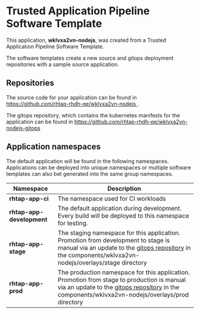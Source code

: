 # Trusted Application Pipeline Software Template

This application, **wklvxa2vn-nodejs**, was created from a Trusted Application Pipeline Software Template.

The software templates create a new source and gitops deployment repositories with a sample source application. 

## Repositories

The source code for your application can be found in [https://github.com/rhtap-rhdh-qe/wklvxa2vn-nodejs ](https://github.com/rhtap-rhdh-qe/wklvxa2vn-nodejs ).
 
The gitops repository, which contains the kubernetes manifests for the application can be found in 
[https://github.com/rhtap-rhdh-qe/wklvxa2vn-nodejs-gitops ](https://github.com/rhtap-rhdh-qe/wklvxa2vn-nodejs-gitops ) 

## Application namespaces 

The default application will be found in the following namespaces. Applications can be deployed into unique namespaces or multiple software templates can also bet generated into the same group namespaces.  

|  Namespace   |  Description   |  
| -------- | -------- |
| **rhtap-app-ci** | The namespace used for CI workloads |
| **rhtap-app-development** | The default application during development. Every build will be deployed to this namespace for testing. |
| **rhtap-app-stage** | The staging namespace for this application. Promotion from development to stage is manual via an update to the [gitops repository](https://github.com/rhtap-rhdh-qe/wklvxa2vn-nodejs-gitops ) in the components/wklvxa2vn-nodejs/overlays/stage directory |
| **rhtap-app-prod** | The production namespace for this application. Promotion from stage to production is manual via an update to the [gitops repository](https://github.com/rhtap-rhdh-qe/wklvxa2vn-nodejs-gitops ) in the components/wklvxa2vn-nodejs/overlays/prod directory |
